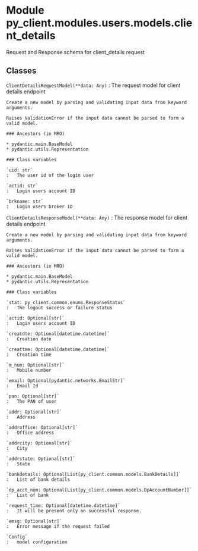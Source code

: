 Module py_client.modules.users.models.client_details
====================================================
Request and Response schema for client_details request

Classes
-------

`ClientDetailsRequestModel(**data: Any)`
:   The request model for client details endpoint
    
    Create a new model by parsing and validating input data from keyword arguments.
    
    Raises ValidationError if the input data cannot be parsed to form a valid model.

    ### Ancestors (in MRO)

    * pydantic.main.BaseModel
    * pydantic.utils.Representation

    ### Class variables

    `uid: str`
    :   The user id of the login user

    `actid: str`
    :   Login users account ID

    `brkname: str`
    :   Login users broker ID

`ClientDetailsResponseModel(**data: Any)`
:   The response model for client details endpoint
    
    Create a new model by parsing and validating input data from keyword arguments.
    
    Raises ValidationError if the input data cannot be parsed to form a valid model.

    ### Ancestors (in MRO)

    * pydantic.main.BaseModel
    * pydantic.utils.Representation

    ### Class variables

    `stat: py_client.common.enums.ResponseStatus`
    :   The logout success or failure status

    `actid: Optional[str]`
    :   Login users account ID

    `creatdte: Optional[datetime.datetime]`
    :   Creation date

    `creattme: Optional[datetime.datetime]`
    :   Creation time

    `m_num: Optional[str]`
    :   Mobile number

    `email: Optional[pydantic.networks.EmailStr]`
    :   Email Id

    `pan: Optional[str]`
    :   The PAN of user

    `addr: Optional[str]`
    :   Address

    `addroffice: Optional[str]`
    :   Office address

    `addrcity: Optional[str]`
    :   City

    `addrstate: Optional[str]`
    :   State

    `bankdetails: Optional[List[py_client.common.models.BankDetails]]`
    :   List of bank details

    `dp_acct_num: Optional[List[py_client.common.models.DpAccountNumber]]`
    :   List of bank

    `request_time: Optional[datetime.datetime]`
    :   It will be present only on successful response.

    `emsg: Optional[str]`
    :   Error message if the request failed

    `Config`
    :   model configuration